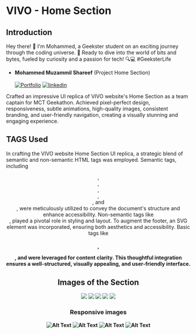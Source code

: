 
# VIVO - Home Section
## Introduction
Hey there! 👋 I'm Mohammed, a Geekster student on an exciting journey through the coding universe. 🚀 Ready to dive into the world of bits and bytes, fueled by curiosity and a passion for tech! 🔍💻 #GeeksterLife

- **Mohammed Muzammil Shareef** (Project Home Section) <br><br>
[![Portfolio](https://img.shields.io/badge/portfolio-000?style=for-the-badge&logo=ko-fi&logoColor=white)](https://github.com/muzammilx07)
[![linkedin](https://img.shields.io/badge/linkedin-0A66C2?style=for-the-badge&logo=linkedin&logoColor=white)](https://www.linkedin.com/in/muzammil633/)

Crafted an impressive UI replica of VIVO website's Home Section as a team captain for MCT Geekathon. Achieved pixel-perfect design, responsiveness, subtle animations, high-quality images, consistent branding, and user-friendly navigation, creating a visually stunning and engaging experience.

## TAGS Used

In crafting the VIVO website Home Section UI replica, a strategic blend of semantic and non-semantic HTML tags was employed. Semantic tags, including <header>, <nav>, <main>, <section>, <article>, and <footer>, were meticulously utilized to convey the document's structure and enhance accessibility. Non-semantic tags like <div>, <span> played a pivotal role in styling and layout. To augment the footer, an SVG element was incorporated, ensuring both aesthetics and accessibility. Basic tags like <h1>, <p>, and <a> were leveraged for content clarity. This thoughtful integration ensures a well-structured, visually appealing, and user-friendly interface.

## Images of the Section
![](https://i.imgur.com/7TM2jx5.jpg)
![](https://i.imgur.com/OeQbA85.jpg)
![](https://i.imgur.com/xsuyO2h.jpg)
![](https://i.imgur.com/mmzN8tC.jpg)
![](https://imgur.com/7TM2jx5)

### Responsive images
![Alt Text](https://i.imgur.com/yBLNiOm.jpg)
![Alt Text](https://i.imgur.com/y6hsuI4.jpg)
![Alt Text](https://i.imgur.com/3j9oGag.jpg)
![Alt Text](https://i.imgur.com/Y9lvwpd.jpg)
